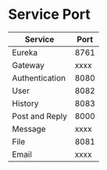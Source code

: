 # Service Port
| Service | Port |
| --- | ----------- |
| Eureka | 8761 |
| Gateway | xxxx |
| Authentication | 8080 |
| User | 8082 |
| History | 8083 |
| Post and Reply | 8000|
| Message | xxxx |
| File | 8081 |
| Email | xxxx |

